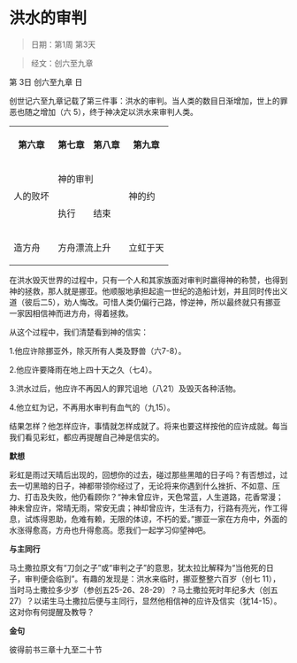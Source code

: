 # 洪水的审判

> 日期：第1周 第3天

> 经文：创六至九章

第 3日 创六至九章 日

创世记六至九章记载了第三件事：洪水的审判。当人类的数目日渐增加，世上的罪恶也随之增加（六 5），终于神决定以洪水来审判人类。

<table>
 <tbody>
  <tr>
   <th><p>第六章</p></th>
   <th><p>第七章</p></th>
   <th><p>第八章</p></th>
   <th><p>第九章</p></th>
  </tr>
  <tr>
   <td rowspan="2"><p>人的败坏</p></td>
   <td colspan="2"><p>神的审判</p></td>
   <td rowspan="2"><p>神的约</p></td>
  </tr>
  <tr>
   <td><p>执行</p></td>
   <td><p>结束</p></td>
  </tr>
  <tr>
   <td><p>造方舟</p></td>
   <td colspan="2"><p>方舟漂流上升</p></td>
   <td><p>立虹于天</p></td>
  </tr>
 </tbody>
</table>

在洪水毁灭世界的过程中，只有一个人和其家族面对审判时嬴得神的称赞，也得到神的拯救，那人就是挪亚。他顺服地承担起逾一世纪的造船计划，并且同时传出义道（彼后二5），劝人悔改。可惜人类仍偏行己路，悖逆神，所以最终就只有挪亚一家因相信神而进方舟，得着拯救。

从这个过程中，我们清楚看到神的信实：

1.他应许除挪亚外，除灭所有人类及野兽（六7-8）。

2.他应许要降雨在地上四十天之久（七4）。

3.洪水过后，他应许不再因人的罪咒诅地（八21）及毁灭各种活物。

4.他立虹为记，不再用水审判有血气的（九15）。

结果怎样？他怎样应许，事情就怎样成就了。将来也要这样按他的应许成就。每当我们看见彩虹，都应再提醒自己神是信实的。

**默想**

彩虹是雨过天晴后出现的，回想你的过去，碰过那些黑暗的日子吗？有否想过，过去一切黑暗的日子，神都带领你经过了，无论将来你遇到什么挫折、不如意、压力、打击及失败，他仍看顾你？“神未曾应许，天色常蓝，人生道路，花香常漫；神未曾应许，常晴无雨，常安无虞；神却曾应许，生活有力，行路有亮光，作工得息，试炼得恩助，危难有赖，无限的体谅，不朽的爱。”挪亚一家在方舟中，外面的水涨得愈高，方舟也升得愈高。愿我们一起学习仰望神吧。

**与主同行**

马土撒拉原文有“刀剑之子”或“审判之子”的意思，犹太拉比解释为“当他死的日子，审判便会临到”。有趣的发现是：洪水来临时，挪亚整整六百岁（创七 11），当时马土撒拉多少岁（参创五25-26、28-29）？马土撒拉死时年纪多大（创五27）？以诺生马土撒拉后便与主同行，显然他相信神的应许及信实（犹14-15）。这对你有何提醒及教导？

**金句**

彼得前书三章十九至二十节



